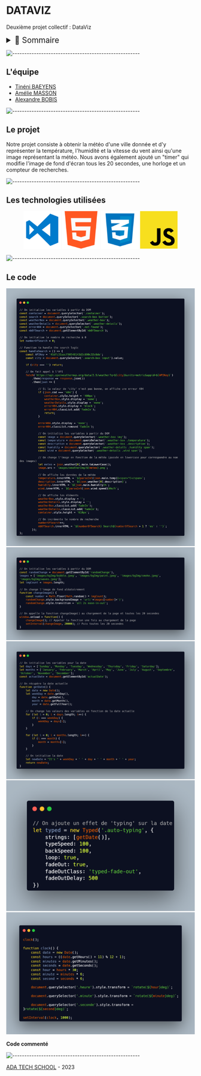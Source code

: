 # DATAVIZ

Deuxième projet collectif : DataViz

<details>
<summary style="font-size:150%">
    📖 Sommaire
</summary>

- [DATAVIZ](#dataviz)
  - [L'équipe](#léquipe)
  - [Le projet](#le-projet)
  - [Les technologies utilisées](#les-technologies-utilisées)
  - [Le code](#le-code)

</details>

![-----------------------------------------------------](https://raw.githubusercontent.com/andreasbm/readme/master/assets/lines/rainbow.png)

## L'équipe

- [Tinéni BAEYENS](https://github.com/imtinibae)
- [Amélie MASSON](https://github.com/AmelieMariaM)
- [Alexandre BOBIS](https://github.com/AlexandreBobis)

![-----------------------------------------------------](https://raw.githubusercontent.com/andreasbm/readme/master/assets/lines/rainbow.png)

## Le projet

Notre projet consiste à obtenir la météo d'une ville donnée et d'y représenter la température, l'humidité et la vitesse du vent ainsi qu'une image représentant la météo. Nous avons également ajouté un "timer" qui modifie l'image de fond d'écran tous les 20 secondes, une horloge et un compteur de recherches.

![-----------------------------------------------------](https://raw.githubusercontent.com/andreasbm/readme/master/assets/lines/rainbow.png)

## Les technologies utilisées
<div style="text-align: center;">
  <img src="/images/logo/VSC.png" alt="VSC" style="height: 100px; width=100px">
  <img src="/images/logo/HTML.png" alt="HTML" style="height: 100px; width=100px">
  <img src="/images/logo/CSS.png" alt="CSS" style="height: 100px; width=100px">
  <img src="/images/logo/JS.png" alt="JS" style="height: 100px; width=100px">
</div>

![-----------------------------------------------------](https://raw.githubusercontent.com/andreasbm/readme/master/assets/lines/rainbow.png)

## Le code

![Weather API](/images/code/weatherAPI.png)
![changeImage function](/images/code/changeImage.png)
![Get Date](/images/code/getDate.png)
![Auto-Typing effect](/images/code/typingEffect.png)
![Clock](/images/code/clock.png)

**Code commenté**

![-----------------------------------------------------](https://raw.githubusercontent.com/andreasbm/readme/master/assets/lines/rainbow.png)

[ADA TECH SCHOOL](https://adatechschool.fr/) - 2023
